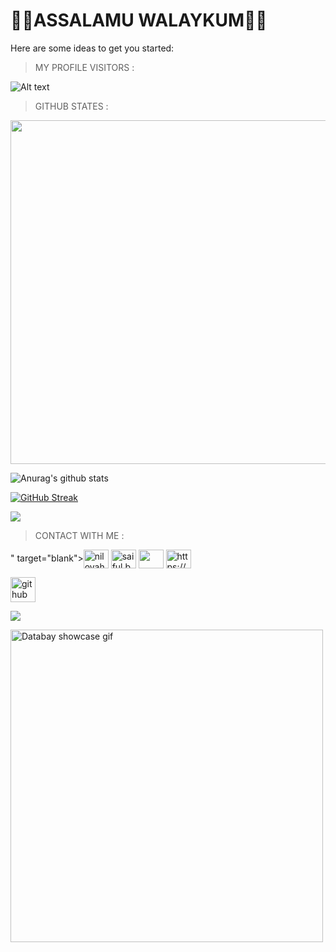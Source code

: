 # 🥀🍁ASSALAMU WALAYKUM🥰🥀






Here are some ideas to get you started:


> MY PROFILE VISITORS :

 

![Alt text](https://camo.githubusercontent.com/bdc2bf0e7c954ae3cecff56b9712a4411a87c014780b8de8ee050f4f6a3c7b55/68747470733a2f2f696d672e736869656c64732e696f2f62616467652f57686174736170702d626c61636b3f7374796c653d666f722d7468652d6261646765266c6f676f3d7768617473617070)

> GITHUB STATES :

<a href="https://github.com/naiyan-official"><img width=550 src="https://github-profile-trophy.vercel.app/?username=Zuck&theme=dracula&no-frame=true&title=Followers,Stars,Commit,Repository,Issues"/></a>

![Anurag's github stats](https://github-readme-stats.vercel.app/api?username=niloy0&theme=merko)

[![GitHub Streak](http://github-readme-streak-stats.herokuapp.com?user=niloy0&theme=merko&date_format=M%20j%5B%2C%20Y%5D)](https://git.io/streak-stats)

<img align="center" src="https://github-readme-stats.anuraghazra1.vercel.app/api/top-langs/?username=MohsinTheLegend&layout=compact&theme=chartreuse-dark" />

> CONTACT WITH ME :

<p align="left">" target="blank"><img align="center" src="https://raw.githubusercontent.com/rahuldkjain/github-profile-readme-generator/master/src/images/icons/Social/twitter.svg" alt="niloyahmed" height="30" width="40" /></a>
<a href="https://fb.com/saiful.behri.355" target="blank"><img align="center" src="https://raw.githubusercontent.com/rahuldkjain/github-profile-readme-generator/master/src/images/icons/Social/facebook.svg" alt="saiful.behri.355" height="30" width="40" /></a>
<a href="https://instagram.com/md_niloy_48" target="blank"><img align="center" src="https://raw.githubusercontent.com/rahuldkjain/github-profile-readme-generator/master/src/images/icons/Social//" height="30" width="40" /></a>
<a href="https://youtube.com/channel/UC0b8UgFl_6VzK7bmUa7XRag
" target="blank"><img align="center" src="https://raw.githubusercontent.com/rahuldkjain/github-profile-readme-generator/master/src/images/icons/Social/youtube.svg" alt="https://youtube.com/channel/UC0b8UgFl_6VzK7bmUa7XRag" height="30" width="40" /></a>

[<img src='https://cdn.jsdelivr.net/npm/simple-icons@3.0.1/icons/github.svg' alt='github' height='40'>](https://github.com/Zuck-Ker) <a href="https://github.com/eryWibu"></a>

</p>

![](https://img.shields.io/badge/<N1LOY_V4U>-<niloy0-H4CK3R>-informational?style=flat&logo=data:image/svg%2bxml;base64,<BASE64_DATA>)

<img src="https://github.com/Voyz/voyz_public/blob/master/databay_promo_vidA_gif_A03.gif" alt="Databay showcase gif" title="Databay showcase gif" width="500"/>
